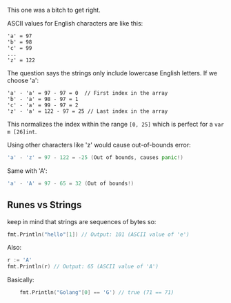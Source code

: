 This one was a bitch to get right.

ASCII values for English characters are like this:

```
'a' = 97
'b' = 98
'c' = 99
...
'z' = 122
```

The question says the strings only include lowercase English letters. If we choose 'a':

```
'a' - 'a' = 97 - 97 = 0  // First index in the array
'b' - 'a' = 98 - 97 = 1
'c' - 'a' = 99 - 97 = 2
'z' - 'a' = 122 - 97 = 25 // Last index in the array
```

This normalizes the index within the range `[0, 25]` which is perfect for a `var m [26]int`.

Using other characters like 'z' would cause out-of-bounds error:

```go
'a' - 'z' = 97 - 122 = -25 (Out of bounds, causes panic!)
```

Same with 'A':

```go
'a' - 'A' = 97 - 65 = 32 (Out of bounds!)
```

## Runes vs Strings

keep in mind that strings are sequences of bytes so:

```go
fmt.Println("hello"[1]) // Output: 101 (ASCII value of 'e')
```

Also:

```go
r := 'A'
fmt.Println(r) // Output: 65 (ASCII value of 'A')
```

Basically:

```go
    fmt.Println("Golang"[0] == 'G') // true (71 == 71)
```

